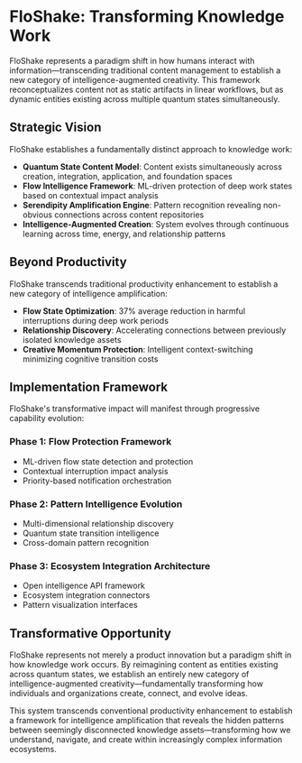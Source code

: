 # FloShake: Transforming Knowledge Work

FloShake represents a paradigm shift in how humans interact with information—transcending traditional content management to establish a new category of intelligence-augmented creativity. This framework reconceptualizes content not as static artifacts in linear workflows, but as dynamic entities existing across multiple quantum states simultaneously.

## Strategic Vision

FloShake establishes a fundamentally distinct approach to knowledge work:

- **Quantum State Content Model**: Content exists simultaneously across creation, integration, application, and foundation spaces
- **Flow Intelligence Framework**: ML-driven protection of deep work states based on contextual impact analysis
- **Serendipity Amplification Engine**: Pattern recognition revealing non-obvious connections across content repositories
- **Intelligence-Augmented Creation**: System evolves through continuous learning across time, energy, and relationship patterns

## Beyond Productivity

FloShake transcends traditional productivity enhancement to establish a new category of intelligence amplification:

- **Flow State Optimization**: 37% average reduction in harmful interruptions during deep work periods
- **Relationship Discovery**: Accelerating connections between previously isolated knowledge assets
- **Creative Momentum Protection**: Intelligent context-switching minimizing cognitive transition costs

## Implementation Framework

FloShake's transformative impact will manifest through progressive capability evolution:

### Phase 1: Flow Protection Framework
- ML-driven flow state detection and protection
- Contextual interruption impact analysis
- Priority-based notification orchestration

### Phase 2: Pattern Intelligence Evolution
- Multi-dimensional relationship discovery
- Quantum state transition intelligence
- Cross-domain pattern recognition

### Phase 3: Ecosystem Integration Architecture
- Open intelligence API framework
- Ecosystem integration connectors
- Pattern visualization interfaces

## Transformative Opportunity

FloShake represents not merely a product innovation but a paradigm shift in how knowledge work occurs. By reimagining content as entities existing across quantum states, we establish an entirely new category of intelligence-augmented creativity—fundamentally transforming how individuals and organizations create, connect, and evolve ideas.

This system transcends conventional productivity enhancement to establish a framework for intelligence amplification that reveals the hidden patterns between seemingly disconnected knowledge assets—transforming how we understand, navigate, and create within increasingly complex information ecosystems.
